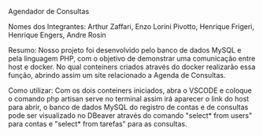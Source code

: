 Agendador de Consultas

Nomes dos Integrantes: Arthur Zaffari, Enzo Lorini Pivotto, Henrique Frigeri, Henrique Engers, Andre Rosin


Resumo:
Nosso projeto foi desenvolvido pelo banco de dados MySQL e pela linguagem PHP, com o objetivo de demonstrar uma comunicação entre host e docker. No qual conteiners criados através do docker realizarão essa função, abrindo assim um site relacionado a Agenda de Consultas. 

Como utilizar:
Com os dois conteiners iniciados, abra o VSCODE e coloque o comando php artisan serve no terminal assim irá aparecer o link do host para abrir, o banco de dados MySQL  do registro de contas e de consultas pode ser visualizado no DBeaver através do comando "select* from users" para contas e "select* from tarefas" para as consultas. 


